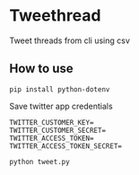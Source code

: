# Tweethread
Tweet threads from cli using csv

## How to use
```
pip install python-dotenv
```

Save twitter app credentials 

```
TWITTER_CUSTOMER_KEY=
TWITTER_CUSTOMER_SECRET=
TWITTER_ACCESS_TOKEN=
TWITTER_ACCESS_TOKEN_SECRET=
```

```
python tweet.py
```